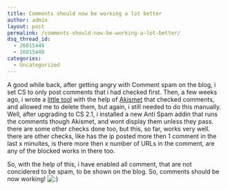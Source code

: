 ```yaml
---
title: Comments should now be working a lot better
author: admin
layout: post
permalink: /comments-should-now-be-working-a-lot-better/
dsq_thread_id:
  - 26015448
  - 26015448
categories:
  - Uncategorized
---
```

A good while back, after getting angry with Comment spam on the blog, i set CS to only post comments that i had checked first. Then, a few weeks ago, i wrote a <a class href="http://blog.lotas-smartman.net/archive/2007/01/04/19090.aspx">little tool</a> with the help of <a class href="http://www.akismet.com/">Akismet</a>&nbsp;that checked comments, and allowed me to delete them, but again, i still needed to do this manually. Well, after upgrading to CS 2.1, i installed a new Anti Spam addin that runs the comments though Akismet, and wont display them unless they pass. there are some other checks done too, but this, so far, works very well. there are other checks, like has the ip posted more then 1 comment in the last x minuites, is there more then x number of URLs in the comment, are any of the blocked works in there too. 

So, with the help of this, i have enabled all comment, that are not concidered to be spam, to be shown on the blog. So, comments should be now working! <img src="http://blog.lotas-smartman.net/wp-includes/images/smilies/icon_smile.gif" alt=":)" class="wp-smiley" />